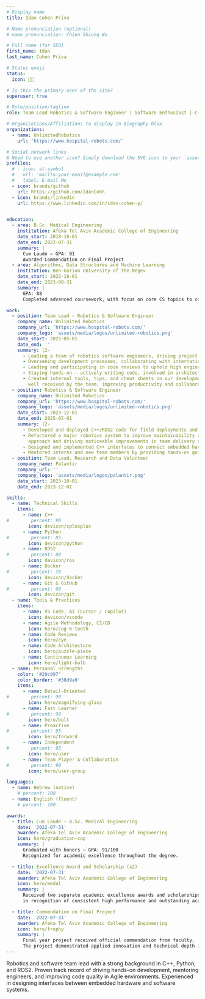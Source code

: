 ```yaml
---
# Display name
title: Idan Cohen Priva

# Name pronunciation (optional)
# name_pronunciation: Chien Shiung Wu

# Full name (for SEO)
first_name: Idan
last_name: Cohen Priva

# Status emoji
status:
  icon: 🖖🏻

# Is this the primary user of the site?
superuser: true

# Role/position/tagline
role: Team Lead Robotics & Software Engineer | Software Enthusiast | C++, Python, ROS2

# Organizations/Affiliations to display in Biography blox
organizations:
  - name: UnlimitedRobotics
    url: 'https://www.hospital-robots.com/'

# Social network links
# Need to use another icon? Simply download the SVG icon to your `assets/media/icons/` folder.
profiles:
  # - icon: at-symbol
  #   url: 'mailto:your-email@example.com'
  #   label: E-mail Me
  - icon: brands/github
    url: https://github.com/IdanCohh
  - icon: brands/linkedin
    url: https://www.linkedin.com/in/idan-cohen-p/


education:
  - area: B.Sc. Medical Engineering
    institution: Afeka Tel Aviv Academic College of Engineering
    date_start: 2018-10-01
    date_end: 2022-07-31
    summary: |
      Cum Laude – GPA: 91 
      Awarded Commendation on Final Project
  - area: Algorithms, Data Structures and Machine Learning
    institution: Ben-Gurion University of the Negev
    date_start: 2022-10-01
    date_end: 2023-08-31
    summary: |
      GPA: 88  
      Completed advanced coursework, with focus on core CS topics to complement engineering background and improve my software and coding knowledge.

work:
  - position: Team Lead – Robotics & Software Engineer
    company_name: Unlimited Robotics
    company_url: 'https://www.hospital-robots.com/'
    company_logo: 'assets/media/logos/unlimited-robotics.png'
    date_start: 2025-05-01
    date_end: ''
    summary: |2-
      - Leading a team of robotics software engineers, driving project ownership and delivery.
      - Overseeing development processes, collaborating with international team members and improving code quality across projects.
      - Leading and participating in code reviews to uphold high engineering standards and support team growth.
      - Staying hands-on — actively writing code, involved in architecture and driving solutions.
      - Created internal tools, tips, and cheat sheets on our development cycle, our Agile workflows, pull requests, and Git that were adopted and
        well received by the team, improving productivity and collaboration.
  - position: Robotics & Software Engineer
    company_name: Unlimited Robotics
    company_url: 'https://www.hospital-robots.com/'
    company_logo: 'assets/media/logos/unlimited-robotics.png'
    date_start: 2023-12-01
    date_end: 2025-05-01
    summary: |2-
      - Developed and deployed C++/ROS2 code for field deployments and assisted with debugging to support the team’s success.
      - Refactored a major robotics system to improve maintainability and product quality, earning explicit client praise for my collaborative
        approach and driving noticeable improvements in team delivery since I joined.
      - Designed and implemented C++ interfaces to connect embedded hardware with software systems via custom protocols.
      - Mentored interns and new team members by providing hands-on guidance and comprehensive onboarding into critical projects.
  - position: Team Lead, Research and Data Volunteer
    company_name: Palantir
    company_url: ''
    company_logo: 'assets/media/logos/palantir.png'
    date_start: 2023-10-01
    date_end: 2023-12-01

skills:
  - name: Technical Skills
    items:
      - name: C++
#        percent: 90
        icon: devicon/cplusplus
      - name: Python
#        percent: 85
        icon: devicon/python
      - name: ROS2
#        percent: 80
        icon: devicon/ros
      - name: Docker
#        percent: 70
        icon: devicon/docker
      - name: Git & GitHub
#        percent: 90
        icon: devicon/git
  - name: Tools & Practices
    items:
      - name: VS Code, AI (Cursor / Copilot)
        icon: devicon/vscode
      - name: Agile Methodology, CI/CD
        icon: hero/cog-6-tooth
      - name: Code Reviews
        icon: hero/eye
      - name: Code Architecture
        icon: hero/puzzle-piece
      - name: Continuous Learning
        icon: hero/light-bulb
  - name: Personal Strengths
    color: '#20c997'
    color_border: '#38d9a9'
    items:
      - name: Detail-Oriented
#        percent: 90
        icon: hero/magnifying-glass
      - name: Fast Learner
#        percent: 90
        icon: hero/bolt
      - name: Proactive
#        percent: 95
        icon: hero/forward
      - name: Independent
#        percent: 95
        icon: hero/user
      - name: Team Player & Collaboration
#        percent: 90
        icon: hero/user-group

languages:
  - name: Hebrew (native)
    # percent: 100
  - name: English (fluent)
    # percent: 100

awards:
  - title: Cum Laude – B.Sc. Medical Engineering
    date: '2022-07-31'
    awarder: Afeka Tel Aviv Academic College of Engineering
    icon: hero/graduation-cap
    summary: |
      Graduated with honors – GPA: 91/100  
      Recognized for academic excellence throughout the degree.

  - title: Excellence Award and Scholarship (x2)
    date: '2022-07-31'
    awarder: Afeka Tel Aviv Academic College of Engineering
    icon: hero/medal
    summary: |
      Received two separate academic excellence awards and scholarships  
      in recognition of consistent high performance and outstanding academic achievements.

  - title: Commendation on Final Project
    date: '2022-07-31'
    awarder: Afeka Tel Aviv Academic College of Engineering
    icon: hero/trophy
    summary: |
      Final year project received official commendation from faculty.  
      The project demonstrated applied innovation and technical depth in the field of medical engineering.
---
```


Robotics and software team lead with a strong background in C++, Python, and ROS2. 
Proven track record of driving hands-on development, mentoring engineers, and improving code quality in Agile environments. 
Experienced in designing interfaces between embedded hardware and software systems.
